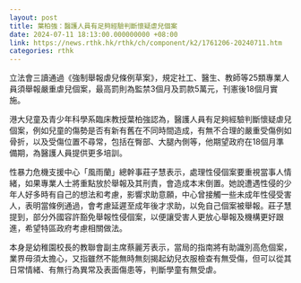 ```yaml
---
layout: post
title: 葉柏強：醫護人員有足夠經驗判斷懷疑虐兒個案
date: 2024-07-11 18:13:00.000000000 +08:00
link: https://news.rthk.hk/rthk/ch/component/k2/1761206-20240711.htm
categories: rthk
---
```


立法會三讀通過《強制舉報虐兒條例草案》，規定社工、醫生、教師等25類專業人員須舉報嚴重虐兒個案，最高罰則為監禁3個月及罰款5萬元，刊憲後18個月實施。

港大兒童及青少年科學系臨床教授葉柏強認為，醫護人員有足夠經驗判斷懷疑虐兒個案，例如兒童的傷勢是否有新有舊在不同時間造成，有無不合理的嚴重受傷例如骨折，以及受傷位置不尋常，包括在臀部、大腿內側等，他期望政府在18個月準備期，為醫護人員提供更多培訓。

性暴力危機支援中心「風雨蘭」總幹事莊子慧表示，處理性侵個案要重視當事人情緒，如果專業人士將重點放於舉報及其刑責，會造成本末倒置。她說遭遇性侵的少年人好多時有自己的想法和考慮，影響求助意願，中心曾接觸一些未成年性侵受害人，表明當條例通過，會考慮延遲至成年後才求助，以免自己個案被舉報。莊子慧提到，部分外國容許豁免舉報性侵個案，以便讓受害人更放心舉報及機構更好跟進，希望特區政府考慮相關做法。

本身是幼稚園校長的教聯會副主席蔡麗芳表示，當局的指南將有助識別高危個案，業界毋須太擔心，又指雖然不能無時無刻揭起幼兒衣服檢查有無受傷，但可以從其日常情緒、有無行為異常及表面傷患等，判斷學童有無受虐。
